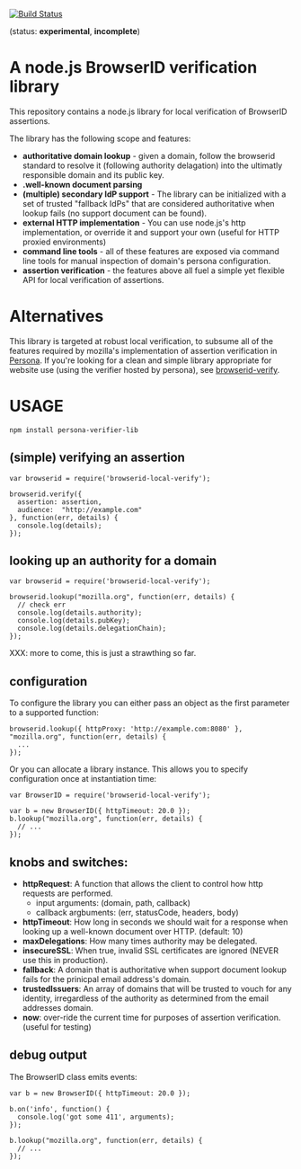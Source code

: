 [![Build Status](https://travis-ci.org/lloyd/browserid-local-verify.png?branch=master)](https://travis-ci.org/lloyd/browserid-local-verify)

(status:  **experimental**, **incomplete**)

# A node.js BrowserID verification library

This repository contains a node.js library for local verification of BrowserID assertions.

The library has the following scope and features:

  * **authoritative domain lookup** - given a domain, follow the browserid standard to resolve it (following authority delagation) into the ultimatly responsible domain and its public key.
  * **.well-known document parsing**
  * **(multiple) secondary IdP support** - The library can be initialized with a set of trusted "fallback IdPs" that are considered authoritative when lookup fails (no support document can be found).
  * **external HTTP implementation** - You can use node.js's http implementation, or override it and support your own (useful for HTTP proxied environments)
  * **command line tools** - all of these features are exposed via command line tools for manual inspection of domain's persona configuration.
  * **assertion verification** - the features above all fuel a simple yet flexible API for local verification of assertions.

# Alternatives

This library is targeted at robust local verification, to subsume all of the features required by mozilla's implementation of assertion verification in [Persona][].  If you're looking for a clean and simple library appropriate for website use (using the verifier hosted by persona), see [browserid-verify][].

[Persona]: https://persona.org
[browserid-verify]: https://npmjs.org/browserid-verify

# USAGE

    npm install persona-verifier-lib

## (simple) verifying an assertion

    var browserid = require('browserid-local-verify');

    browserid.verify({
      assertion: assertion,
      audience:  "http://example.com"
    }, function(err, details) {
      console.log(details);
    });

## looking up an authority for a domain

    var browserid = require('browserid-local-verify');

    browserid.lookup("mozilla.org", function(err, details) {
      // check err
      console.log(details.authority);
      console.log(details.pubKey);
      console.log(details.delegationChain);
    });

XXX: more to come, this is just a strawthing so far.

## configuration

To configure the library you can either pass an object as the first parameter to a supported function:

    browserid.lookup({ httpProxy: 'http://example.com:8080' }, "mozilla.org", function(err, details) {
      ...
    });

Or you can allocate a library instance.  This allows you to specify configuration once at instantiation time:

    var BrowserID = require('browserid-local-verify');
    
    var b = new BrowserID({ httpTimeout: 20.0 });
    b.lookup("mozilla.org", function(err, details) {
      // ...
    });

## knobs and switches:

* **httpRequest**: A function that allows the client to control how http requests are performed.
  * input arguments: (domain, path, callback)
  * callback argbuments: (err, statusCode, headers, body)
* **httpTimeout**: How long in seconds we should wait for a response when looking up a well-known document over HTTP. (default: 10)
* **maxDelegations**: How many times authority may be delegated.
* **insecureSSL**: When true, invalid SSL certificates are ignored (NEVER use this in production).
* **fallback**: A domain that is authoritative when support document lookup fails for the prinicpal email address's domain.
* **trustedIssuers**: An array of domains that will be trusted to vouch for any identity, irregardless of the authority as determined from the email addresses domain.
* **now**: over-ride the current time for purposes of assertion verification. (useful for testing)

## debug output

The BrowserID class emits events:

    var b = new BrowserID({ httpTimeout: 20.0 });
    
    b.on('info', function() {
      console.log('got some 411', arguments);
    });
    
    b.lookup("mozilla.org", function(err, details) {
      // ...
    });
